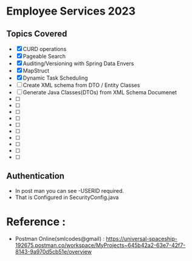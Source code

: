 # Employee Services 2023

## Topics Covered

- [x] CURD operations
- [x] Pageable Search
- [x] Auditing/Versioning with Spring Data Envers
- [x] MapStruct
- [x] Dynamic Task Scheduling
- [ ] Create XML schema from DTO / Entity Classes
- [ ] Generate Java Classes(DTOs) from XML Schema Documenet
- [ ] 
- [ ] 
- [ ] 
- [ ] 
- [ ] 
- [ ] 
- [ ] 
- [ ] 
- [ ] 
- [ ] 



##  Authentication
- In post man you can see -USERID required. 
- That is Configured in SecurityConfig.java




# Reference :
 - Postman Online(smlcodes@gmail) : https://universal-spaceship-192675.postman.co/workspace/MyProjects~645b42a2-63e7-42f7-8143-9a970d5cb51e/overview

